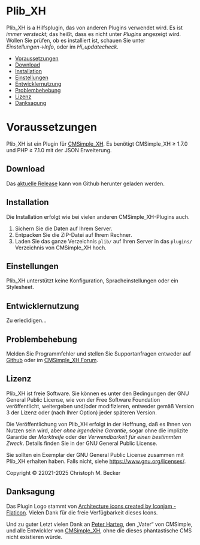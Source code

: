 # Plib_XH

Plib_XH is a Hilfsplugin, das von anderen Plugins verwendet wird.
Es ist *immer* *versteckt*; das heißt, dass es nicht unter *Plugins* angezeigt wird.
Wollen Sie prüfen, ob es installiert ist, schauen Sie unter *Einstellungen*→*Info*,
oder im *Hi_updatecheck*.

- [Voraussetzungen](#voraussetzungen)
- [Download](#download)
- [Installation](#installation)
- [Einstellungen](#einstellungen)
- [Entwicklernutzung](#entwicklernutzung)
- [Problembehebung](#problembehebung)
- [Lizenz](#lizenz)
- [Danksagung](#danksagung)

# Voraussetzungen

Plib_XH ist ein Plugin für [CMSimple_XH](https://www.cmsimple-xh.org/de/).
Es benötigt CMSimple_XH ≥ 1.7.0 und PHP ≥ 7.1.0 mit der JSON Erweiterung.

## Download

Das [aktuelle Release](https://github.com/cmb69/plib_xh/releases/latest)
kann von Github herunter geladen werden.

## Installation

Die Installation erfolgt wie bei vielen anderen CMSimple_XH-Plugins auch.

1. Sichern Sie die Daten auf Ihrem Server.
1. Entpacken Sie die ZIP-Datei auf Ihrem Rechner.
1. Laden Sie das ganze Verzeichnis `plib/` auf Ihren Server
   in das `plugins/` Verzeichnis von CMSimple_XH hoch.

## Einstellungen

Plib_XH unterstützt keine Konfiguration, Spracheinstellungen oder ein Stylesheet.

## Entwicklernutzung

Zu erledidigen…

## Problembehebung

Melden Sie Programmfehler und stellen Sie Supportanfragen entweder auf
[Github](https://github.com/cmb69/plib_xh/issues)
oder im [CMSimple_XH Forum](https://cmsimpleforum.com/).

## Lizenz

Plib_XH ist freie Software. Sie können es unter den Bedingungen
der GNU General Public License, wie von der Free Software Foundation
veröffentlicht, weitergeben und/oder modifizieren, entweder gemäß
Version 3 der Lizenz oder (nach Ihrer Option) jeder späteren Version.

Die Veröffentlichung von Plib_XH erfolgt in der Hoffnung, daß es
Ihnen von Nutzen sein wird, aber *ohne irgendeine Garantie*, sogar ohne
die implizite Garantie der *Marktreife* oder der *Verwendbarkeit für einen
bestimmten Zweck*. Details finden Sie in der GNU General Public License.

Sie sollten ein Exemplar der GNU General Public License zusammen mit
Plib_XH erhalten haben. Falls nicht, siehe
<https://www.gnu.org/licenses/>.

Copyright © 22021-2025 Christoph M. Becker

## Danksagung

Das Plugin Logo stammt von
[Architecture icons created by Iconjam - Flaticon](https://www.flaticon.com/free-icons/architecture).
Vielen Dank für die freie Verfügbarkeit dieses Icons.

Und zu guter Letzt vielen Dank an
[Peter Harteg](https://www.harteg.dk/), den „Vater“ von CMSimple,
und alle Entwickler von [CMSimple_XH](https://www.cmsimple-xh.org/de/),
ohne die dieses phantastische CMS nicht existieren würde.
